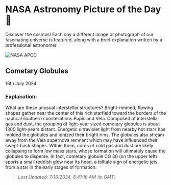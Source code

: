 
  # NASA Astronomy Picture of the Day 🌌

  Discover the cosmos! Each day a different image or photograph of our fascinating universe is featured, along with a brief explanation written by a professional astronomer.

![NASA APOD](https://apod.nasa.gov/apod/image/2407/CometaryGlobs_Pugh_4692.jpg)

## Cometary Globules

16th July 2024

### Explanation: 

What are these unusual interstellar structures? Bright-rimmed, flowing shapes gather near the center of this rich starfield toward the borders of the nautical southern constellations Pupis and Vela. Composed of interstellar gas and dust, the grouping of light-year sized cometary globules is about 1300 light-years distant. Energetic ultraviolet light from nearby hot stars has molded the globules and ionized their bright rims. The globules also stream away from the Vela supernova remnant which may have influenced their swept-back shapes. Within them, cores of cold gas and dust are likely collapsing to form low mass stars, whose formation will ultimately cause the globules to disperse. In fact, cometary globule CG 30 (on the upper left) sports a small reddish glow near its head, a telltale sign of energetic jets from a star in the early stages of formation.

> _Last Updated: 7/16/2024, 8:41:16 AM (in GMT)_
